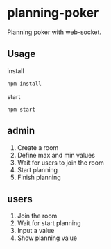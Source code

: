 planning-poker
==============

Planning poker with web-socket.

Usage
------

install

```
npm install
```

start

```
npm start
```

admin
-----

1. Create a room
2. Define max and min values
3. Wait for users to join the room
4. Start planning
5. Finish planning


users
------

1. Join the room
2. Wait for start planning
3. Input a value
4. Show planning value

